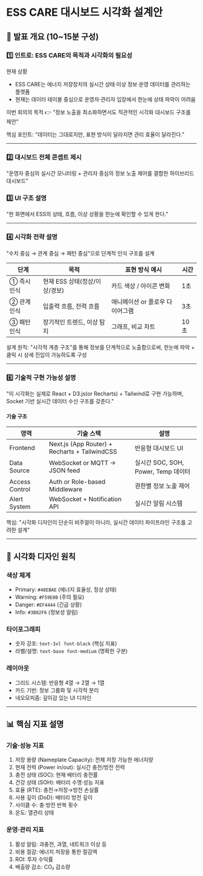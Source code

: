 # ESS CARE 대시보드 시각화 설계안

## 🎯 발표 개요 (10~15분 구성)

### 1️⃣ 인트로: ESS CARE의 목적과 시각화의 필요성

현재 상황

- ESS CARE는 에너지 저장장치의 실시간 상태·이상 정보·운영 데이터를 관리하는 플랫폼
- 현재는 데이터 테이블 중심으로 운영자·관리자 입장에서 한눈에 상태 파악이 어려움

이번 회의의 목적
👉 "정보 노출을 최소화하면서도 직관적인 시각화 대시보드 구조를 제안"

핵심 포인트: "데이터는 그대로지만, 표현 방식이 달라지면 관리 효율이 달라진다."

---

### 2️⃣ 대시보드 전체 콘셉트 제시

"운영자 중심의 실시간 모니터링 + 관리자 중심의 정보 노출 제어를 결합한 하이브리드 대시보드"

### 3️⃣ UI 구조 설명

"한 화면에서 ESS의 상태, 흐름, 이상 상황을 한눈에 확인할 수 있게 한다."

---

### 4️⃣ 시각화 전략 설명

"수치 중심 → 관계 중심 → 패턴 중심"으로 단계적 인식 구조를 설계

| 단계        | 목적                          | 표현 방식 예시                  | 시간 |
| ----------- | ----------------------------- | ------------------------------- | ---- |
| ① 즉시 인식 | 현재 ESS 상태(정상/이상/경보) | 카드 색상 / 아이콘 변화         | 1초  |
| ② 관계 인식 | 입출력 흐름, 전력 흐름        | 애니메이션 or 플로우 다이어그램 | 3초  |
| ③ 패턴 인식 | 장기적인 트렌드, 이상 탐지    | 그래프, 비교 차트               | 10초 |

설계 원칙: "시각적 계층 구조"를 통해 정보를 단계적으로 노출함으로써, 한눈에 파악 + 클릭 시 상세 진입이 가능하도록 구성

---

### 6️⃣ 기술적 구현 가능성 설명

"이 시각화는 실제로 React + D3.js(or Recharts) + Tailwind로 구현 가능하며, Socket 기반 실시간 데이터 수신 구조를 갖춘다."

#### 기술 구조

| 영역           | 기술 스택                                     | 설명                                |
| -------------- | --------------------------------------------- | ----------------------------------- |
| Frontend       | Next.js (App Router) + Recharts + TailwindCSS | 반응형 대시보드 UI                  |
| Data Source    | WebSocket or MQTT → JSON feed                 | 실시간 SOC, SOH, Power, Temp 데이터 |
| Access Control | Auth or Role-based Middleware                 | 권한별 정보 노출 제어               |
| Alert System   | WebSocket + Notification API                  | 실시간 알림 시스템                  |

핵심: "시각화 디자인이 단순히 비주얼이 아니라, 실시간 데이터 파이프라인 구조를 고려한 설계"

---

## 🎨 시각화 디자인 원칙

### 색상 체계

- Primary: `#48EBAE` (에너지 효율성, 정상 상태)
- Warning: `#F59E0B` (주의 필요)
- Danger: `#EF4444` (긴급 상황)
- Info: `#3B82F6` (정보성 알림)

### 타이포그래피

- 숫자 강조: `text-3xl font-black` (핵심 지표)
- 라벨/설명: `text-base font-medium` (명확한 구분)

### 레이아웃

- 그리드 시스템: 반응형 4열 → 2열 → 1열
- 카드 기반: 정보 그룹화 및 시각적 분리
- 네오모피즘: 깊이감 있는 UI 디자인

---

## 📊 핵심 지표 설명

### 기술·성능 지표

1. 저장 용량 (Nameplate Capacity): 전체 저장 가능한 에너지량
2. 현재 전력 (Power in/out): 실시간 충전/방전 전력
3. 충전 상태 (SOC): 현재 배터리 충전률
4. 건강 상태 (SOH): 배터리 수명·성능 지표
5. 효율 (RTE): 충전→저장→방전 손실률
6. 사용 깊이 (DoD): 배터리 방전 깊이
7. 사이클 수: 충·방전 반복 횟수
8. 온도: 열관리 상태

### 운영·관리 지표

1. 활성 알림: 과충전, 과열, 네트워크 이상 등
2. 비용 절감: 에너지 저장을 통한 절감액
3. ROI: 투자 수익률
4. 배출량 감소: CO₂ 감소량
